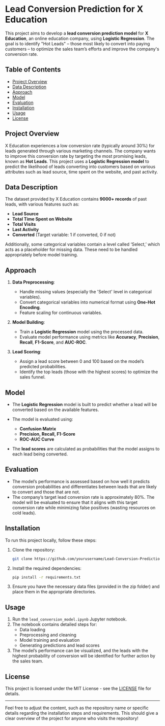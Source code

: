 # Lead Conversion Prediction for X Education

This project aims to develop a **lead conversion prediction model** for **X Education**, an online education company, using **Logistic Regression**. The goal is to identify "Hot Leads" – those most likely to convert into paying customers – to optimize the sales team’s efforts and improve the company's conversion rate.

## Table of Contents
- [Project Overview](#project-overview)
- [Data Description](#data-description)
- [Approach](#approach)
- [Model](#model)
- [Evaluation](#evaluation)
- [Installation](#installation)
- [Usage](#usage)
- [License](#license)

## Project Overview
X Education experiences a low conversion rate (typically around 30%) for leads generated through various marketing channels. The company wants to improve this conversion rate by targeting the most promising leads, known as **Hot Leads**. This project uses a **Logistic Regression model** to predict the likelihood of leads converting into customers based on various attributes such as lead source, time spent on the website, and past activity.

## Data Description
The dataset provided by X Education contains **9000+ records** of past leads, with various features such as:
- **Lead Source**
- **Total Time Spent on Website**
- **Total Visits**
- **Last Activity**
- **Converted** (Target variable: 1 if converted, 0 if not)

Additionally, some categorical variables contain a level called ‘Select,’ which acts as a placeholder for missing data. These need to be handled appropriately before model training.

## Approach
1. **Data Preprocessing**:
   - Handle missing values (especially the 'Select' level in categorical variables).
   - Convert categorical variables into numerical format using **One-Hot Encoding**.
   - Feature scaling for continuous variables.
   
2. **Model Building**:
   - Train a **Logistic Regression** model using the processed data.
   - Evaluate model performance using metrics like **Accuracy**, **Precision**, **Recall**, **F1-Score**, and **AUC-ROC**.

3. **Lead Scoring**:
   - Assign a lead score between 0 and 100 based on the model’s predicted probabilities.
   - Identify the top leads (those with the highest scores) to optimize the sales funnel.

## Model
- The **Logistic Regression** model is built to predict whether a lead will be converted based on the available features.
- The model is evaluated using:
   - **Confusion Matrix**
   - **Precision, Recall, F1-Score**
   - **ROC-AUC Curve**
   
- The **lead scores** are calculated as probabilities that the model assigns to each lead being converted.

## Evaluation
- The model’s performance is assessed based on how well it predicts conversion probabilities and differentiates between leads that are likely to convert and those that are not.
- The company’s target lead conversion rate is approximately 80%. The model will be evaluated to ensure that it aligns with this target conversion rate while minimizing false positives (wasting resources on cold leads).

## Installation
To run this project locally, follow these steps:

1. Clone the repository:
   ```bash
   git clone https://github.com/yourusername/Lead-Conversion-Prediction.git
   ```

2. Install the required dependencies:
   ```bash
   pip install -r requirements.txt
   ```

3. Ensure you have the necessary data files (provided in the zip folder) and place them in the appropriate directories.

## Usage
1. Run the `lead_conversion_model.ipynb` Jupyter notebook.
2. The notebook contains detailed steps for:
   - Data loading
   - Preprocessing and cleaning
   - Model training and evaluation
   - Generating predictions and lead scores
3. The model’s performance can be visualized, and the leads with the highest probability of conversion will be identified for further action by the sales team.

## License
This project is licensed under the MIT License - see the [LICENSE](LICENSE) file for details.

---

Feel free to adjust the content, such as the repository name or specific details regarding the installation steps and requirements. This should give a clear overview of the project for anyone who visits the repository!
